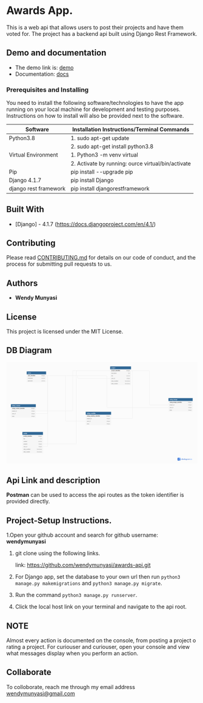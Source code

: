 #  Awards App.
This is a web api that allows users to post their projects and have them voted for. The project has a backend api built using Django Rest Framework.


## Demo and documentation

- The demo link is: [demo](https://youtu.be/GfOlsq77XAM)
- Documentation: [docs](https://documenter.getpostman.com/view/10693271/2s93RL2H1a)

###  Prerequisites and Installing
You need to install the following software/technologies to have the app running on your local machine for development and testing purposes. Instructions on how to install will also be provided next to the software.

|Software|Installation Instructions/Terminal Commands|
|----------|---------------------------|
|Python3.8|1. sudo apt-get update|
|  |         2. sudo apt-get install python3.8|
|Virtual Environment|1. Python3 -m venv virtual|
|   |2. Activate by running: ource virtual/bin/activate|
|Pip|pip install --upgrade pip|
|Django 4.1.7 |pip install Django|
|django rest framework|pip install djangorestframework|


##  Built With

*  [Django] - 4.1.7 (https://docs.djangoproject.com/en/4.1/)


##  Contributing

Please read [CONTRIBUTING.md](https://gist.github.com/PurpleBooth/b24679402957c63ec426) for details on our code of conduct, and the process for submitting pull requests to us.


##  Authors

* **Wendy Munyasi**


##  License

This project is licensed under the MIT License.


## DB Diagram

<img src="db.png">

## Api Link and description

**Postman** can be used to access the api routes as the token identifier is provided directly.

## Project-Setup Instructions.

1.Open your github account and search for github username: **wendymunyasi**

1. git clone using the following links.

   link: https://github.com/wendymunyasi/awards-api.git

2. For Django app, set the database to your own url then run `python3 manage.py makemigrations` and `python3 manage.py migrate`.
3. Run the command `python3 manage.py runserver`.
4. Click the local host link on your terminal  and navigate to the api root.


## NOTE

Almost every action is documented on the console, from posting a project o rating a project. For curiouser and curiouser, open your console and view what messages display when you perform an action.


## Collaborate

To colloborate, reach me through my email address wendymunyasi@gmail.com
